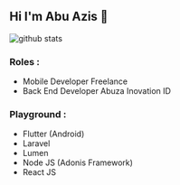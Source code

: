 ## Hi I'm Abu Azis 👋

![github stats](https://github-readme-stats.vercel.app/api?username=abuazis&show_icons=true)

### Roles :
- Mobile Developer Freelance
- Back End Developer Abuza Inovation ID

### Playground :
- Flutter (Android)
- Laravel
- Lumen
- Node JS (Adonis Framework)
- React JS
